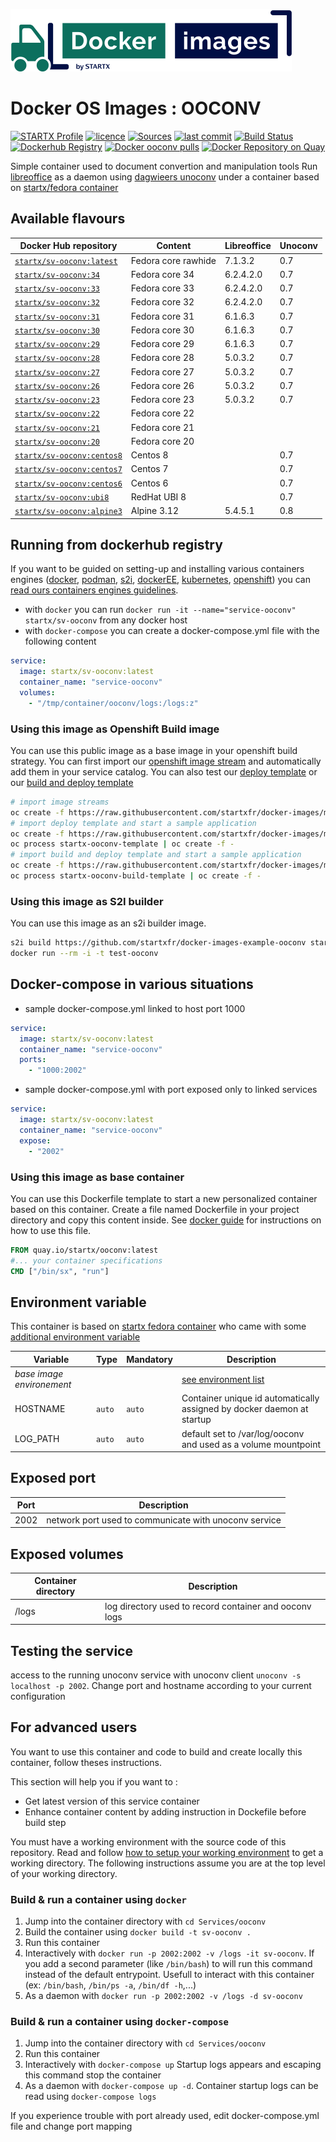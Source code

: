 [![startxfr/docker-images](https://raw.githubusercontent.com/startxfr/docker-images/master/travis/logo-small.svg?sanitize=true)](https://github.com/startxfr/docker-images)

# Docker OS Images : OOCONV

[![STARTX Profile](https://img.shields.io/badge/provider-startx-green.svg)](https://github.com/startxfr) [![licence](https://img.shields.io/github/license/startxfr/docker-images.svg)](https://github.com/startxfr/docker-images) [![Sources](https://img.shields.io/badge/startxfr-docker--images-blue.svg)](https://github.com/startxfr/docker-images/tree/master/Services/ooconv/) [![last commit](https://img.shields.io/github/last-commit/startxfr/docker-images.svg)](https://github.com/startxfr/docker-images) [![Build Status](https://travis-ci.org/startxfr/docker-images.svg?branch=master)](https://travis-ci.org/startxfr/docker-images) [![Dockerhub Registry](https://img.shields.io/docker/build/startx/sv-ooconv.svg)](https://hub.docker.com/r/startx/sv-ooconv) [![Docker ooconv pulls](https://img.shields.io/docker/pulls/startx/sv-ooconv)](https://hub.docker.com/r/startx/sv-ooconv) [![Docker Repository on Quay](https://quay.io/repository/startx/ooconv/status "Docker Repository on Quay")](https://quay.io/repository/startx/ooconv)

Simple container used to document convertion and manipulation tools
Run [libreoffice](https://www.libreoffice.org/) as a daemon using [dagwieers unoconv](https://github.com/dagwieers/unoconv) under a container
based on [startx/fedora container](https://hub.docker.com/r/startx/fedora)

## Available flavours

| Docker Hub repository                                                   | Content             | Libreoffice | Unoconv |
| ----------------------------------------------------------------------- | ------------------- | ----------- | ------- |
| [`startx/sv-ooconv:latest`](https://hub.docker.com/r/startx/sv-ooconv)  | Fedora core rawhide | 7.1.3.2     | 0.7     |
| [`startx/sv-ooconv:34`](https://hub.docker.com/r/startx/sv-ooconv)      | Fedora core 34      | 6.2.4.2.0   | 0.7     |
| [`startx/sv-ooconv:33`](https://hub.docker.com/r/startx/sv-ooconv)      | Fedora core 33      | 6.2.4.2.0   | 0.7     |
| [`startx/sv-ooconv:32`](https://hub.docker.com/r/startx/sv-ooconv)      | Fedora core 32      | 6.2.4.2.0   | 0.7     |
| [`startx/sv-ooconv:31`](https://hub.docker.com/r/startx/sv-ooconv)      | Fedora core 31      | 6.1.6.3     | 0.7     |
| [`startx/sv-ooconv:30`](https://hub.docker.com/r/startx/sv-ooconv)      | Fedora core 30      | 6.1.6.3     | 0.7     |
| [`startx/sv-ooconv:29`](https://hub.docker.com/r/startx/sv-ooconv)      | Fedora core 29      | 6.1.6.3     | 0.7     |
| [`startx/sv-ooconv:28`](https://hub.docker.com/r/startx/sv-ooconv)      | Fedora core 28      | 5.0.3.2     | 0.7     |
| [`startx/sv-ooconv:27`](https://hub.docker.com/r/startx/sv-ooconv)      | Fedora core 27      | 5.0.3.2     | 0.7     |
| [`startx/sv-ooconv:26`](https://hub.docker.com/r/startx/sv-ooconv)      | Fedora core 26      | 5.0.3.2     | 0.7     |
| [`startx/sv-ooconv:23`](https://hub.docker.com/r/startx/sv-ooconv)      | Fedora core 23      | 5.0.3.2     | 0.7     |
| [`startx/sv-ooconv:22`](https://hub.docker.com/r/startx/sv-ooconv)      | Fedora core 22      |             |         |
| [`startx/sv-ooconv:21`](https://hub.docker.com/r/startx/sv-ooconv)      | Fedora core 21      |             |         |
| [`startx/sv-ooconv:20`](https://hub.docker.com/r/startx/sv-ooconv)      | Fedora core 20      |             |         |
| [`startx/sv-ooconv:centos8`](https://hub.docker.com/r/startx/sv-ooconv) | Centos 8            |             | 0.7     |
| [`startx/sv-ooconv:centos7`](https://hub.docker.com/r/startx/sv-ooconv) | Centos 7            |             | 0.7     |
| [`startx/sv-ooconv:centos6`](https://hub.docker.com/r/startx/sv-ooconv) | Centos 6            |             | 0.7     |
| [`startx/sv-ooconv:ubi8`](https://hub.docker.com/r/startx/sv-ooconv)    | RedHat UBI 8        |             | 0.7     |
| [`startx/sv-ooconv:alpine3`](https://hub.docker.com/r/startx/sv-ooconv) | Alpine 3.12         | 5.4.5.1     | 0.8     |

## Running from dockerhub registry

If you want to be guided on setting-up and installing various containers engines
([docker](https://github.com/startxfr/containers-engines/blob/master/Docker.md),
[podman](https://github.com/startxfr/containers-engines/blob/master/Podman.md),
[s2i](https://github.com/startxfr/containers-engines/blob/master/S2I.md),
[dockerEE](https://github.com/startxfr/containers-engines/blob/master/DockerEE.md),
[kubernetes](https://github.com/startxfr/containers-engines/blob/master/Kubernetes.md),
[openshift](https://github.com/startxfr/containers-engines/blob/master/Openshift.md))
you can [read ours containers engines guidelines](https://github.com/startxfr/containers-engines).

- with `docker` you can run `docker run -it --name="service-ooconv" startx/sv-ooconv` from any docker host
- with `docker-compose` you can create a docker-compose.yml file with the following content

```YAML
service:
  image: startx/sv-ooconv:latest
  container_name: "service-ooconv"
  volumes:
    - "/tmp/container/ooconv/logs:/logs:z"
```

### Using this image as Openshift Build image

You can use this public image as a base image in your openshift build strategy. You can first import
our [openshift image stream](https://raw.githubusercontent.com/startxfr/docker-images/master/Services/ooconv/openshift-imageStreams.yml)
and automatically add them in your service catalog. You can also test our [deploy template](https://raw.githubusercontent.com/startxfr/docker-images/master/Services/ooconv/openshift-template-deploy.yml)
or our [build and deploy template](https://raw.githubusercontent.com/startxfr/docker-images/master/Services/ooconv/openshift-template-build.yml)

```bash
# import image streams
oc create -f https://raw.githubusercontent.com/startxfr/docker-images/master/Services/ooconv/openshift-imageStreams.yml
# import deploy template and start a sample application
oc create -f https://raw.githubusercontent.com/startxfr/docker-images/master/Services/ooconv/openshift-template-deploy.yml
oc process startx-ooconv-template | oc create -f -
# import build and deploy template and start a sample application
oc create -f https://raw.githubusercontent.com/startxfr/docker-images/master/Services/ooconv/openshift-template-build.yml
oc process startx-ooconv-build-template | oc create -f -
```

### Using this image as S2I builder

You can use this image as an s2i builder image.

```bash
s2i build https://github.com/startxfr/docker-images-example-ooconv startx/sv-ooconv test-ooconv
docker run --rm -i -t test-ooconv
```

## Docker-compose in various situations

- sample docker-compose.yml linked to host port 1000

```YAML
service:
  image: startx/sv-ooconv:latest
  container_name: "service-ooconv"
  ports:
    - "1000:2002"
```

- sample docker-compose.yml with port exposed only to linked services

```YAML
service:
  image: startx/sv-ooconv:latest
  container_name: "service-ooconv"
  expose:
    - "2002"
```

### Using this image as base container

You can use this Dockerfile template to start a new personalized container based on this container. Create a file named Dockerfile in your project directory and copy this content inside. See [docker guide](http://docs.docker.com/engine/reference/builder/) for instructions on how to use this file.

```Dockerfile
FROM quay.io/startx/ooconv:latest
#... your container specifications
CMD ["/bin/sx", "run"]
```

## Environment variable

This container is based on [startx fedora container](https://hub.docker.com/r/startx/fedora) who came with
some [additional environment variable](https://github.com/startxfr/docker-images/tree/master/OS#environment-variable)

| Variable                       | Type   | Mandatory | Description                                                                                           |
| ------------------------------ | ------ | --------- | ----------------------------------------------------------------------------------------------------- |
| <i>base image environement</i> |        |           | [see environment list](https://github.com/startxfr/docker-images/tree/master/OS#environment-variable) |
| HOSTNAME                       | `auto` | `auto`    | Container unique id automatically assigned by docker daemon at startup                                |
| LOG_PATH                       | `auto` | `auto`    | default set to /var/log/ooconv and used as a volume mountpoint                                        |

## Exposed port

| Port | Description                                           |
| ---- | ----------------------------------------------------- |
| 2002 | network port used to communicate with unoconv service |

## Exposed volumes

| Container directory | Description                                            |
| ------------------- | ------------------------------------------------------ |
| /logs               | log directory used to record container and ooconv logs |

## Testing the service

access to the running unoconv service with unoconv client `unoconv -s localhost -p 2002`. Change port and hostname according to your current configuration

## For advanced users

You want to use this container and code to build and create locally this container, follow theses instructions.

This section will help you if you want to :

- Get latest version of this service container
- Enhance container content by adding instruction in Dockefile before build step

You must have a working environment with the source code of this repository. Read and follow [how to setup your working environment](https://github.com/startxfr/docker-images#setup-your-working-environment-mandatory) to get a working directory. The following instructions assume you are at the top level of your working directory.

### Build & run a container using `docker`

1. Jump into the container directory with `cd Services/ooconv`
2. Build the container using `docker build -t sv-ooconv .`
3. Run this container
4. Interactively with `docker run -p 2002:2002 -v /logs -it sv-ooconv`. If you add a second parameter (like `/bin/bash`) to will run this command instead of the default entrypoint. Usefull to interact with this container (ex: `/bin/bash`, `/bin/ps -a`, `/bin/df -h`,...)
5. As a daemon with `docker run -p 2002:2002 -v /logs -d sv-ooconv`

### Build & run a container using `docker-compose`

1. Jump into the container directory with `cd Services/ooconv`
2. Run this container
3. Interactively with `docker-compose up` Startup logs appears and escaping this command stop the container
4. As a daemon with `docker-compose up -d`. Container startup logs can be read using `docker-compose logs`

If you experience trouble with port already used, edit docker-compose.yml file and change port mapping
